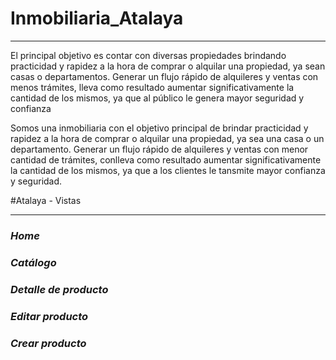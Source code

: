 # Inmobiliaria_Atalaya
***

El principal objetivo es contar con diversas propiedades brindando practicidad y rapidez a la hora de comprar o alquilar una propiedad, ya sean casas o departamentos. Generar un flujo rápido de alquileres y ventas con menos trámites, lleva como resultado aumentar significativamente la cantidad de los mismos, ya que al público le genera mayor seguridad y confianza  

Somos una inmobiliaria con el objetivo principal de brindar practicidad y rapidez a la hora de comprar o alquilar una propiedad, ya sea una casa o un departamento. Generar un flujo rápido de alquileres y ventas con menor cantidad de trámites, conlleva como resultado aumentar significativamente  la cantidad de los mismos, ya que a los clientes le tansmite mayor confianza y seguridad.

#Atalaya - Vistas
***
### ***Home***

### ***Catálogo***

### ***Detalle de producto***

### ***Editar producto***

### ***Crear producto***


